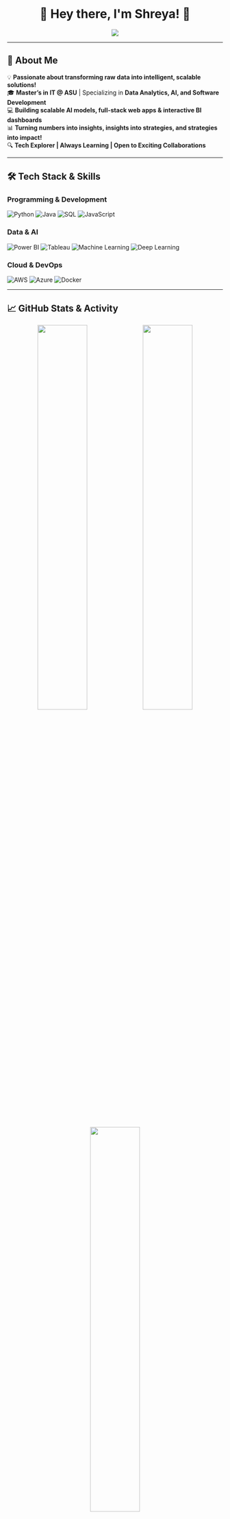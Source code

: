 <h1 align="center">👋 Hey there, I'm Shreya! 🚀</h1>  


<p align="center">
  <img src="https://readme-typing-svg.herokuapp.com?color=F7C000&size=25&center=true&vCenter=true&width=800&lines=Data%20Explorer%20🔹%20Software%20Developer%20🔹%20AI/ML%20Engineer;Turning%20Data%20into%20Impactful%20Solutions!;Always%20Learning,%20Building,%20Innovating%20🚀" />
</p>


---

## 🚀 About Me  
💡 **Passionate about transforming raw data into intelligent, scalable solutions!**  
🎓 **Master’s in IT @ ASU** | Specializing in **Data Analytics, AI, and Software Development**  
💻 **Building scalable AI models, full-stack web apps & interactive BI dashboards**  
📊 **Turning numbers into insights, insights into strategies, and strategies into impact!**  
🔍 **Tech Explorer | Always Learning | Open to Exciting Collaborations**  

---

## 🛠️ Tech Stack & Skills  
### **Programming & Development**  
![Python](https://img.shields.io/badge/Python-3776AB?style=for-the-badge&logo=python&logoColor=white)
![Java](https://img.shields.io/badge/Java-ED8B00?style=for-the-badge&logo=java&logoColor=white)
![SQL](https://img.shields.io/badge/SQL-4479A1?style=for-the-badge&logo=postgresql&logoColor=white)
![JavaScript](https://img.shields.io/badge/JavaScript-F7DF1E?style=for-the-badge&logo=javascript&logoColor=black)

### **Data & AI**  
![Power BI](https://img.shields.io/badge/PowerBI-F2C811?style=for-the-badge&logo=powerbi&logoColor=black)
![Tableau](https://img.shields.io/badge/Tableau-E97627?style=for-the-badge&logo=Tableau&logoColor=white)
![Machine Learning](https://img.shields.io/badge/Machine%20Learning-FF6F00?style=for-the-badge)
![Deep Learning](https://img.shields.io/badge/Deep%20Learning-3C3C3C?style=for-the-badge)

### **Cloud & DevOps**  
![AWS](https://img.shields.io/badge/AWS-232F3E?style=for-the-badge&logo=amazonaws&logoColor=white)
![Azure](https://img.shields.io/badge/Azure-0078D4?style=for-the-badge&logo=microsoftazure&logoColor=white)
![Docker](https://img.shields.io/badge/Docker-2496ED?style=for-the-badge&logo=docker&logoColor=white)

---

## 📈 GitHub Stats & Activity  
<p align="center">
  <img src="https://github-readme-stats.vercel.app/api?username=shreyawadkar&show_icons=true&theme=radical" width="48%" />
  <img src="https://github-readme-streak-stats.herokuapp.com/?user=shreyawadkar&theme=radical" width="48%" />
  <img src="https://github-readme-stats.vercel.app/api/top-langs/?username=shreyawadkar&layout=compact&theme=radical" width="48%" />
</p>

---

## 🔥 Featured Projects  
🔹 **[Url Builder](https://github.com/shreyawadkar/urlshortner)** – AI-powered resume-to-portfolio converter   
🔹 **[Leaf Disease Analysis](https://github.com/shreyawadkar/Leaf-Disease-Analysis)** – Deep learning model for plant disease detection  
 

---

## 📌 Connect With Me!  
📬 **Email:** [shreyawadkar2171@gmail.com](mailto:shreyawadkar2171@gmail.com)  
🔗 **LinkedIn:** [shreya-wadkar](https://www.linkedin.com/in/shreya-wadkar-606787230/)  
🐦 **Twitter:** [@shreyawadkar](https://twitter.com/shreyawadkar)  

🚀 **Let’s build something amazing together! Open to collaborations, internships, and new challenges!**  

